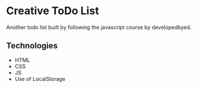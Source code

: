 # Creative ToDo List

Another todo list built by following the javascript course by developedbyed.

## Technologies

- HTML
- CSS
- JS
- Use of LocalStorage
